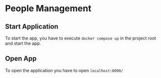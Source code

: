 # People Management
## Start Application
To start the app, you have to execute `docker compose up` in the project root and start the app.
## Open App
To open the application you have to open `localhost:8090/`
